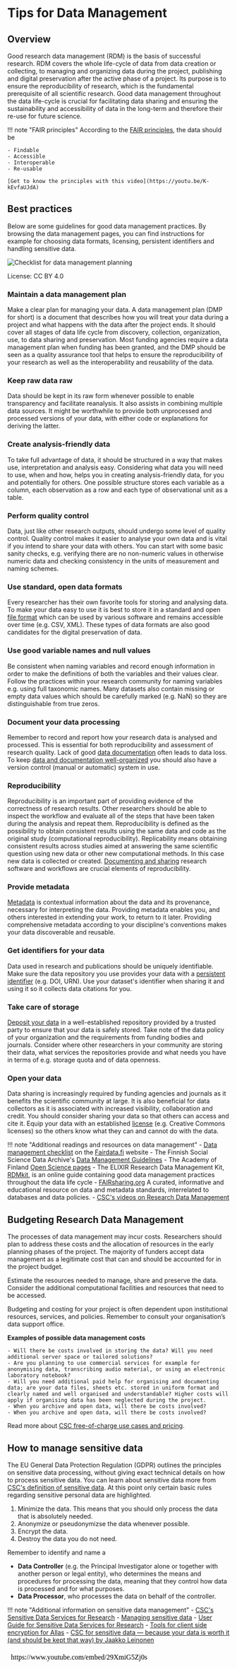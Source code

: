 # Tips for Data Management

## Overview

Good research data management (RDM) is the basis of successful research. RDM covers the whole life-cycle of data from data creation or collecting, to managing and organizing data during the project, publishing and digital preservation after the active phase of a project. Its purpose is to ensure the reproducibility of research, which is the fundamental prerequisite of all scientific research. Good data management throughout the data life-cycle is crucial for facilitating data sharing and ensuring the sustainability and accessibility of data in the long-term and therefore their re-use for future science.

!!! note "FAIR principles"
    According to the [FAIR principles](https://www.go-fair.org/fair-principles/), the data should be 
    
    - Findable
    - Accessible
    - Interoperable
    - Re-usable
    
    [Get to know the principles with this video](https://youtu.be/K-kEvfaUJdA)
   
   
## Best practices

Below are some guidelines for good data management practices. By browsing the data management pages, you can find instructions for example for 
choosing data formats, licensing, persistent identifiers and handling sensitive data.

![Checklist for data management planning](../../img/Checklist_for_DMP_v1.png "Checklist for how to be successful in data management planning")

License: CC BY 4.0
 
### Maintain a data management plan

Make a clear plan for managing your data. A data management plan (DMP for short) is a document that describes how you will treat your data during a project and what happens with the data after the project ends. It should cover all stages of data life cycle from discovery, collection, organization, use, to data sharing and preservation. Most funding agencies require a data management plan when funding has been granted, and the DMP should be seen as a quality assurance tool that helps to ensure the reproducibility of your research as well as the interoperability and reusability of the data.

### Keep raw data raw

Data should be kept in its raw form whenever possible to enable transparency and facilitate reanalysis. It also assists in combining multiple data sources. It might be worthwhile to provide both unprocessed and processed versions of your data, with either code or explanations for deriving the latter.

### Create analysis-friendly data

To take full advantage of data, it should be structured in a way that makes use, interpretation and analysis easy. Considering what data you will need to use, when and how, helps you in creating analysis-friendly data, for you and potentially for others. One possible structure stores each variable as a column, each observation as a row and each type of observational unit as a table.

### Perform quality control

Data, just like other research outputs, should undergo some level of quality control. Quality control makes it easier to analyse your own data and is vital if you intend to share your data with others. You can start with some basic sanity checks, e.g. verifying there are no non-numeric values in otherwise numeric data and checking consistency in the units of measurement and naming schemes.

### Use standard, open data formats

Every researcher has their own favorite tools for storing and analysing data. To make your data easy to use it is best to store it in a standard and open [file format](metadata-and-documentation.md#files-and-file-formats) which can be used by various software and remains accessible over time (e.g. CSV, XML). These types of data formats are also good candidates for the digital preservation of data.

### Use good variable names and null values

Be consistent when naming variables and record enough information in order to make the definitions of both the variables and their values clear. Follow the practices within your research community for naming variables e.g. using full taxonomic names. Many datasets also contain missing or empty data values which should be carefully marked (e.g. NaN) so they are distinguishable from true zeros.

### Document your data processing

Remember to record and report how your research data is analysed and processed. This is essential for both reproducibility and assessment of research quality. Lack of good [data documentation](metadata-and-documentation.md#data-documentation-also-called-detailed-descriptive-metadata-or-data-level-metadata) often leads to data loss. To keep [data and documentation well-organized](metadata-and-documentation.md#data-organization) you should also have a version control (manual or automatic) system in use. 

### Reproducibility

Reproducibility is an important part of providing evidence of the correctness of research results. Other researchers should be able to inspect the workflow and evaluate all of the steps that have been taken during the analysis and repeat them. Reproducibility is defined as the possibility to obtain consistent results using the same data and code as the original study (computational reproducibility). Replicability means obtaining consistent results across studies aimed at answering the same scientific question using new data or other new computational methods. In this case new data is collected or created. [Documenting and sharing](metadata-and-documentation.md#versioning) research software and workflows are crucial elements of reproducibility.

### Provide metadata

[Metadata](metadata-and-documentation.md#metadata-types) is contextual information about the data and its provenance, necessary for interpreting the data. Providing metadata enables you, and others interested in extending your work, to return to it later. Providing comprehensive metadata according to your discipline's conventions makes your data discoverable and reusable.

### Get identifiers for your data

Data used in research and publications should be uniquely identifiable. Make sure the data repository you use provides your data with a [persistent identifier](publishing-datasets.md#persistent-identifiers) (e.g. DOI, URN). Use your dataset's identifier when sharing it and using it so it collects data citations for you.

### Take care of storage

[Deposit your data](publishing-datasets.md#where-to-host-and-publish-datasets) in a well-established repository provided by a trusted party to ensure that your data is safely stored. Take note of the data policy of your organization and the requirements from funding bodies and journals. Consider where other researchers in your community are storing their data, what services the repositories provide and what needs you have in terms of e.g. storage quota and of data openness.

### Open your data

Data sharing is increasingly required by funding agencies and journals as it benefits the scientific community at large. It is also beneficial for data collectors as it is associated with increased visibility, collaboration and credit. You should consider sharing your data so that others can access and cite it. Equip your data with an established [license](publishing-datasets.md#licensing-rights) (e.g. Creative Commons licenses) so the others know what they can and cannot do with the data.

!!! note "Additional readings and resources on data management"
    - [Data management checklist](https://www.fairdata.fi/en/why-fairdata/data-management-checklist/) on the [Fairdata.fi](http://fairdata.fi/) website
    - The Finnish Social Science Data Archive's [Data Management Guidelines](http://www.fsd.uta.fi/aineistonhallinta/en/)
    - The Academy of Finland [Open Science pages](https://www.aka.fi/en/research-funding/responsible-science/open-science/)
    - The ELIXIR Research Data Management Kit, [RDMkit](https://rdmkit.elixir-europe.org/), is an online guide containing good data management practices throughout the data life cycle
    - [FAIRsharing.org](https://fairsharing.org/) A curated, informative and educational resource on data and metadata standards, interrelated to databases and data policies.
    - [CSC's videos on Research Data Management](https://video.csc.fi/playlist/details/0_xtsuml9w)  


## Budgeting Research Data Management

The processes of data management may incur costs. Researchers should plan to address these costs and the allocation of resources in the early planning phases of the project. The majority of funders accept data management as a legitimate cost that can and should be accounted for in the project budget.

Estimate the resources needed to manage, share and preserve the data. Consider the additional computational facilities and resources that need to be accessed.

Budgeting and costing for your project is often dependent upon institutional resources, services, and policies. Remember to consult your organisation’s data support office.

**Examples of possible data management costs**
    
    - Will there be costs involved in storing the data? Will you need additional server space or tailored solutions?
    - Are you planning to use commercial services for example for anonymising data, transcribing audio material, or using an electronic laboratory notebook?
    - Will you need additional paid help for organising and documenting data; are your data files, sheets etc. stored in uniform format and clearly named and well organised and understandable? Higher costs will apply if organising data has been neglected during the project. 
    - When you archive and open data, will there be costs involved?
    - When you archive and open data, will there be costs involved?

Read more about [CSC free-of-charge use cases and pricing](https://research.csc.fi/pricing).


## How to manage sensitive data

The EU General Data Protection Regulation (GDPR) outlines the principles on sensitive data processing, without giving exact technical details on how to process sensitive data. You can learn about sensitive data more from [CSC's definition of sensitive data](https://research.csc.fi/en/definition-of-sensitive-data). At this point only certain basic rules regarding sensitive personal data are highlighted.

  1. Minimize the data. This means that you should only process the data that is absolutely needed. 
  2. Anonymize or pseudonymizse the data whenever possible. 
  3. Encrypt the data.
  4. Destroy the data you do not need. 

Remember to identify and name a
  - **Data Controller** (e.g. the Principal Investigator alone or together with another person or legal entity), who determines the means and procedures for processing the data, meaning that they control how data is processed and for what purposes.
  - **Data Processor**, who processes the data on behalf of the controller. 

!!! note "Additional information on sensitive data management"
    - [CSC's Sensitive Data Services for Research](https://research.csc.fi/sensitive-data)
    - [Managing sensitive data](https://research.csc.fi/en/managing-sensitive-data)
    - [User Guide for Sensitive Data Services for Research](../sensitive-data/index.md)
    - [Tools for client side encryption for Allas](../Allas/allas_encryption.md)
    - [CSC for sensitive data — because your data is worth it (and should be kept that way) by Jaakko Leinonen](https://www.csc.fi/en/-/csc-for-sensitive-data-because-your-data-is-worth-it-and-should-be-kept-that-way-)

<iframe allow="autoplay; encrypted-media" allowfullscreen="" frameborder="0" height="315" srcdoc="https://www.youtube.com/embed/29XmiG5Zj0s" title="Webinar: What are the policies and possibilities for managing your sensitive data?" width="560"></iframe>


**Sources for this best practice review**

Goodman, A., Pepe, A., Blocker, et. al. (2014). Ten Simple Rules for the Care and Feeding of Scientific Data. PLoS Computational Biology, 10(4), e1003542. [http://doi.org/10.1371/journal.pcbi.1003542](http://doi.org/10.1371/journal.pcbi.1003542)

Griffin PC, Khadake J, LeMay KS et al. Best practice data life cycle approaches for the life sciences [version 2; peer review: 2 approved]. F1000Research 2018, 6:1618 [https://doi.org/10.12688/f1000research.12344.2](https://doi.org/10.12688/f1000research.12344.2)

Hart, E. M., Barmby, P., LeBauer, D., et al. (2016). Ten Simple Rules for Digital Data Storage. PLoS Computational Biology, 12(10), e1005097. [http://doi.org/10.1371/journal.pcbi.1005097](http://doi.org/10.1371/journal.pcbi.1005097)

Wilkinson, M., Dumontier, M., Aalbersberg, I. et al. The FAIR Guiding Principles for scientific data management and stewardship. Sci Data 3, 160018 (2016). [https://doi.org/10.1038/sdata.2016.18](https://doi.org/10.1038/sdata.2016.18)

Wilson, G., Bryan, J., Cranston, K., Kitzes, J., Nederbragt, L., & Teal, T. K. (2017). Good enough practices in scientific computing. PLoS Computational Biology, 13(6), e1005510. [http://doi.org/10.1371/journal.pcbi.1005510](http://doi.org/10.1371/journal.pcbi.1005510)
